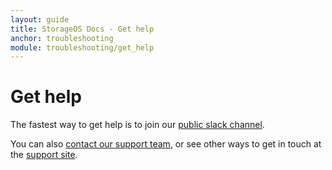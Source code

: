 ```yaml
---
layout: guide
title: StorageOS Docs - Get help
anchor: troubleshooting
module: troubleshooting/get_help
---
```


# Get help

The fastest way to get help is to join our [public slack channel](http://slack.storageos.com).

You can also [contact our support team](https://support.storageos.com/support/tickets/new), or see other ways to get in touch at the [support site](https://support.storageos.com).
